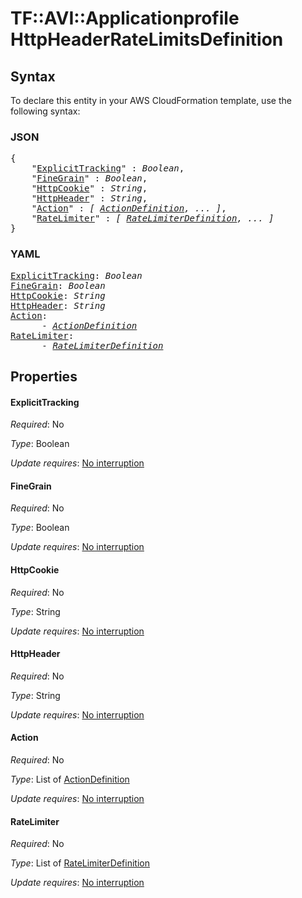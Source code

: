 # TF::AVI::Applicationprofile HttpHeaderRateLimitsDefinition

## Syntax

To declare this entity in your AWS CloudFormation template, use the following syntax:

### JSON

<pre>
{
    "<a href="#explicittracking" title="ExplicitTracking">ExplicitTracking</a>" : <i>Boolean</i>,
    "<a href="#finegrain" title="FineGrain">FineGrain</a>" : <i>Boolean</i>,
    "<a href="#httpcookie" title="HttpCookie">HttpCookie</a>" : <i>String</i>,
    "<a href="#httpheader" title="HttpHeader">HttpHeader</a>" : <i>String</i>,
    "<a href="#action" title="Action">Action</a>" : <i>[ <a href="actiondefinition.md">ActionDefinition</a>, ... ]</i>,
    "<a href="#ratelimiter" title="RateLimiter">RateLimiter</a>" : <i>[ <a href="ratelimiterdefinition.md">RateLimiterDefinition</a>, ... ]</i>
}
</pre>

### YAML

<pre>
<a href="#explicittracking" title="ExplicitTracking">ExplicitTracking</a>: <i>Boolean</i>
<a href="#finegrain" title="FineGrain">FineGrain</a>: <i>Boolean</i>
<a href="#httpcookie" title="HttpCookie">HttpCookie</a>: <i>String</i>
<a href="#httpheader" title="HttpHeader">HttpHeader</a>: <i>String</i>
<a href="#action" title="Action">Action</a>: <i>
      - <a href="actiondefinition.md">ActionDefinition</a></i>
<a href="#ratelimiter" title="RateLimiter">RateLimiter</a>: <i>
      - <a href="ratelimiterdefinition.md">RateLimiterDefinition</a></i>
</pre>

## Properties

#### ExplicitTracking

_Required_: No

_Type_: Boolean

_Update requires_: [No interruption](https://docs.aws.amazon.com/AWSCloudFormation/latest/UserGuide/using-cfn-updating-stacks-update-behaviors.html#update-no-interrupt)

#### FineGrain

_Required_: No

_Type_: Boolean

_Update requires_: [No interruption](https://docs.aws.amazon.com/AWSCloudFormation/latest/UserGuide/using-cfn-updating-stacks-update-behaviors.html#update-no-interrupt)

#### HttpCookie

_Required_: No

_Type_: String

_Update requires_: [No interruption](https://docs.aws.amazon.com/AWSCloudFormation/latest/UserGuide/using-cfn-updating-stacks-update-behaviors.html#update-no-interrupt)

#### HttpHeader

_Required_: No

_Type_: String

_Update requires_: [No interruption](https://docs.aws.amazon.com/AWSCloudFormation/latest/UserGuide/using-cfn-updating-stacks-update-behaviors.html#update-no-interrupt)

#### Action

_Required_: No

_Type_: List of <a href="actiondefinition.md">ActionDefinition</a>

_Update requires_: [No interruption](https://docs.aws.amazon.com/AWSCloudFormation/latest/UserGuide/using-cfn-updating-stacks-update-behaviors.html#update-no-interrupt)

#### RateLimiter

_Required_: No

_Type_: List of <a href="ratelimiterdefinition.md">RateLimiterDefinition</a>

_Update requires_: [No interruption](https://docs.aws.amazon.com/AWSCloudFormation/latest/UserGuide/using-cfn-updating-stacks-update-behaviors.html#update-no-interrupt)

